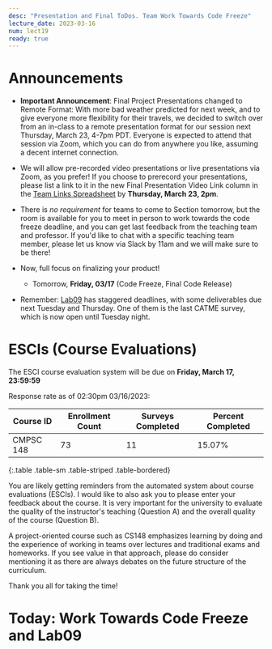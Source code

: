 ```yaml
---
desc: "Presentation and Final ToDos. Team Work Towards Code Freeze"
lecture_date: 2023-03-16
num: lect19
ready: true
---
```


# Announcements
* **Important Announcement**: Final Project Presentations changed to Remote Format: 
With more bad weather predicted for next week, and to give everyone more flexibility for their travels, we decided to switch over from an in-class to a remote presentation format for our session next Thursday, March 23, 4-7pm PDT. Everyone is expected to attend that session via Zoom, which you can do from anywhere you like, assuming a decent internet connection. 

* We will allow pre-recorded video presentations or live presentations via Zoom, as you prefer! If you choose to prerecord your presentations, please list a link to it in the new Final Presentation Video Link column in the [Team Links Spreadsheet](https://docs.google.com/spreadsheets/d/1dXhvtRPpwhPkopjN_JF59bV_RtqDguA2QaIEntIMFLk/edit?usp=sharing) by **Thursday, March 23, 2pm**.  

* There is *no requirement* for teams to come to Section tomorrow, but the room is available for you to meet in person to work towards the code freeze deadline, and you can get last feedback from the teaching team and professor. If you'd like to chat with a specific teaching team member, please let us know via Slack by 11am and we will make sure to be there!

* Now, full focus on finalizing your product! 
    * Tomorrow, **Friday, 03/17** (Code Freeze, Final Code Release)
* Remember: [Lab09](https://ucsb-cs148.github.io/w23/lab/lab09/) has staggered deadlines, with some deliverables due next Tuesday and Thursday. One of them is the last CATME survey, which is now open until Tuesday night.

# ESCIs (Course Evaluations)

The ESCI course evaluation system will be due on **Friday, March 17, 23:59:59**

Response rate as of 02:30pm 03/16/2023:

| Course ID |	Enrollment Count	|Surveys Completed	|Percent Completed|
|-|-|-|-|
| CMPSC 148 	| 73	| 11 |	15.07% |
{:.table .table-sm .table-striped .table-bordered}

You are likely getting reminders from the automated system about course evaluations (ESCIs). I would like to also ask you to please enter your feedback about the course.  It is very important for the university to evaluate the quality of the instructor's teaching (Question A) and the overall quality of the course (Question B).

A project-oriented course such as CS148 emphasizes learning by doing and the experience of working in teams over lectures and traditional exams and homeworks. If you see value in that approach, please do consider mentioning it as there are always debates on the future structure of the curriculum.  

Thank you all for taking the time!  


# Today: Work Towards Code Freeze and Lab09 

